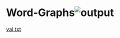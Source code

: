 # Word-Graphs![output](https://user-images.githubusercontent.com/94231603/156768972-b87a280a-3754-4457-83c6-916fb6e80164.PNG)
[val.txt](https://github.com/assoumaaa/Word-Graphs/files/8186092/val.txt)
